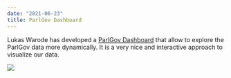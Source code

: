 ```yaml
---
date: "2021-06-23"
title: ParlGov Dashboard
---
```


Lukas Warode has developed a [ParlGov Dashboard](https://lukas-warode.shinyapps.io/ParlGov_Dashboard/) that allow to explore the ParlGov data more dynamically. It is a very nice and interactive approach to visualize our data.

![](/images/parliament-scotland.jpg)
